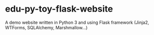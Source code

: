 # edu-py-toy-flask-website
A demo website written in Python 3 and using Flask framework (Jinja2, WTForms, SQLAlchemy, Marshmallow...)
